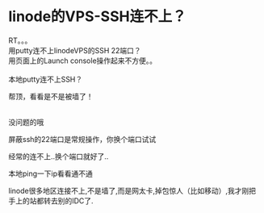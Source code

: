 # linode的VPS-SSH连不上？


RT。。。<br />
用putty连不上linodeVPS的SSH 22端口？<br />
用页面上的Launch console操作起来不方便。。<br />
<br />
本地putty连不上SSH？<br />


帮顶，看看是不是被墙了！<br />
<br />
<img src="static/image/smiley/default/lol.gif" smilieid="12" border="0" alt="" /><img src="static/image/smiley/default/lol.gif" smilieid="12" border="0" alt="" /><img src="static/image/smiley/default/lol.gif" smilieid="12" border="0" alt="" />

没问题的哦

屏蔽ssh的22端口是常规操作，你换个端口试试

经常的连不上..换个端口就好了..<br />


本地ping一下ip看看通不通

linode很多地区连接不上,不是墙了,而是网太卡,掉包惊人（比如移动）,我才刚把手上的站都转去别的IDC了.<br />

